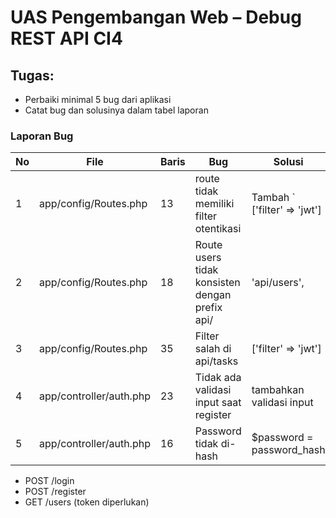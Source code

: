 # UAS Pengembangan Web – Debug REST API CI4

## Tugas:
- Perbaiki minimal 5 bug dari aplikasi
- Catat bug dan solusinya dalam tabel laporan

### Laporan Bug
| No | File                     | Baris | Bug                        | Solusi                          |
|----|--------------------------|-------|-----------------------------|----------------------------------|
| 1 | app/config/Routes.php | 13 |route tidak memiliki filter otentikasi| Tambah ` ['filter' => 'jwt']
| 2 | app/config/Routes.php | 18 |Route users tidak konsisten dengan prefix api/| 'api/users',  |
| 3 | app/config/Routes.php | 35 |Filter salah di api/tasks |  ['filter' => 'jwt']|
| 4 | app/controller/auth.php |23|Tidak ada validasi input saat register | tambahkan validasi input|
| 5 | app/controller/auth.php |16|Password tidak di-hash |$password = password_hash|

- POST /login
- POST /register
- GET /users (token diperlukan)